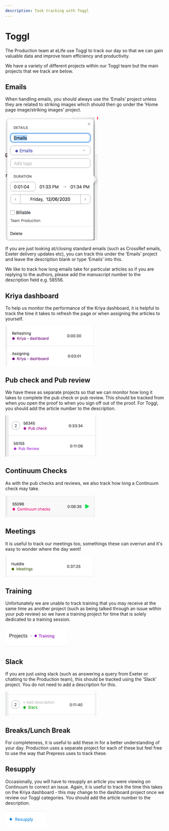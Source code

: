 ```yaml
---
description: Task tracking with Toggl
---
```


# Toggl

The Production team at eLife use Toggl to track our day so that we can gain valuable data and improve team efficiency and productivity.

We have a variety of different projects within our Toggl team but the main projects that we track are below.

## **Emails** 

When handling emails, you should always use the ‘Emails’ project unless they are related to striking images which should then go under the ‘Home page image/striking images’ project.

![](../.gitbook/assets/0%20%282%29.png)

If you are just looking at/closing standard emails \(such as CrossRef emails, Exeter delivery updates etc\), you can track this under the ‘Emails’ project and leave the description blank or type ‘Emails’ into this.

We like to track how long emails take for particular articles so if you are replying to the authors, please add the manuscript number to the description field e.g. 58556.

## **Kriya dashboard**

To help us monitor the performance of the Kriya dashboard, it is helpful to track the time it takes to refresh the page or when assigning the articles to yourself.

![](../.gitbook/assets/1%20%282%29.png)

## **Pub check and Pub review**

We have these as separate projects so that we can monitor how long it takes to complete the pub check or pub review. This should be tracked from when you open the proof to when you sign off out of the proof. For Toggl, you should add the article number to the description.

![](../.gitbook/assets/2%20%281%29.png)

## **Continuum Checks**

As with the pub checks and reviews, we also track how long a Continuum check may take. 

![](../.gitbook/assets/3%20%281%29.png)

## **Meetings**

It is useful to track our meetings too, somethings these can overrun and it's easy to wonder where the day went!

![](../.gitbook/assets/4%20%281%29.png)

## **Training**

Unfortunately we are unable to track training that you may receive at the same time as another project \(such as being talked through an issue within your pub review\) so we have a training project for time that is solely dedicated to a training session.

![](../.gitbook/assets/5%20%281%29.png)

## **Slack**

If you are just using slack \(such as answering a query from Exeter or chatting to the Production team\), this should be tracked using the ‘Slack’ project. You do not need to add a description for this.

![](../.gitbook/assets/6%20%282%29.png)

## **Breaks/Lunch Break**

For completeness, it is useful to add these in for a better understanding of your day. Production uses a separate project for each of these but feel free to use the way that Prepress uses to track these.

## **Resupply**

Occasionally, you will have to resupply an article you were viewing on Continuum to correct an issue. Again, it is useful to track the time this takes on the Kriya dashboard - this may change to the dashboard project once we review our Toggl categories. You should add the article number to the description.

![](../.gitbook/assets/7%20%281%29.png)

